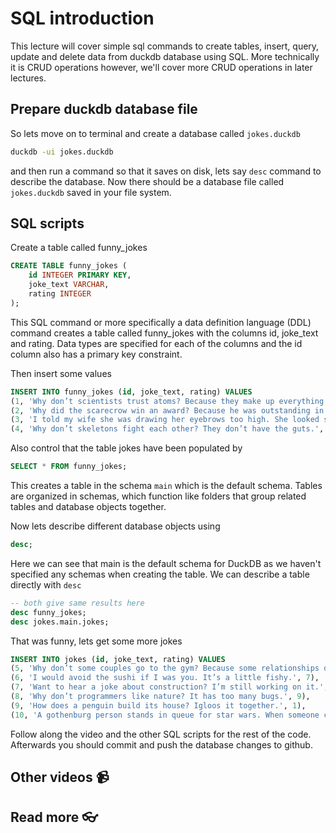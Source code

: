 # SQL introduction 

This lecture will cover simple sql commands to create tables, insert, query, update and delete data from duckdb database using SQL. More technically it is CRUD operations however, we'll cover more CRUD operations in later lectures.

<!-- 
**part 1 - dbeaver navigation theory**

<a href="https://youtu.be/qdTSora1Nbs" target="_blank">
  <img src="https://github.com/kokchun/assets/blob/main/sql/03_dbeaver_navigation_video.png?raw=true" alt="dbeaver navigation" width="600">
</a>

**part 2 - setup and coding**

<a href="https://youtu.be/0tnq9eLNNWM" target="_blank">
  <img src="https://github.com/kokchun/assets/blob/main/sql/03_dbeaver_setup.png?raw=true" alt="dbeaver setup" width="600">
</a> -->


## Prepare duckdb database file

So lets move on to terminal and create a database called `jokes.duckdb`

```bash
duckdb -ui jokes.duckdb
```

and then run a command so that it saves on disk, lets say `desc` command to describe the database. Now there should be a database file called `jokes.duckdb` saved in your file system. 

## SQL scripts

Create a table called funny_jokes

```sql
CREATE TABLE funny_jokes (
    id INTEGER PRIMARY KEY,
    joke_text VARCHAR,
    rating INTEGER
);
```

This SQL command or more specifically a data definition language (DDL) command creates a table called funny_jokes with the columns id, joke_text and rating. Data types are specified for each of the columns and the id column also has a primary key constraint.

Then insert some values

```sql
INSERT INTO funny_jokes (id, joke_text, rating) VALUES
(1, 'Why don’t scientists trust atoms? Because they make up everything!', 8),
(2, 'Why did the scarecrow win an award? Because he was outstanding in his field!', 7),
(3, 'I told my wife she was drawing her eyebrows too high. She looked surprised.', 9),
(4, 'Why don’t skeletons fight each other? They don’t have the guts.', 6);
```

Also control that the table jokes have been populated by

```sql
SELECT * FROM funny_jokes;
```

This creates a table in the schema `main` which is the default schema. Tables are organized in schemas, which function like folders that group related tables and database objects together.

Now lets describe different database objects using

```sql
desc;
```

Here we can see that main is the default schema for DuckDB as we haven't specified any schemas when creating the table. We can describe a table directly with `desc`

```sql
-- both give same results here
desc funny_jokes;
desc jokes.main.jokes;
```

That was funny, lets get some more jokes


```sql
INSERT INTO jokes (id, joke_text, rating) VALUES
(5, 'Why don’t some couples go to the gym? Because some relationships don’t work out.', 8),
(6, 'I would avoid the sushi if I was you. It’s a little fishy.', 7),
(7, 'Want to hear a joke about construction? I’m still working on it.', 6),
(8, 'Why don’t programmers like nature? It has too many bugs.', 9),
(9, 'How does a penguin build its house? Igloos it together.', 1),
(10, 'A gothenburg person stands in queue for star wars. When someone cuts the line he says ge daj.', 2);
```

Follow along the video and the other SQL scripts for the rest of the code. Afterwards you should commit and push the database changes to github.

## Other videos 📹


## Read more 👓
